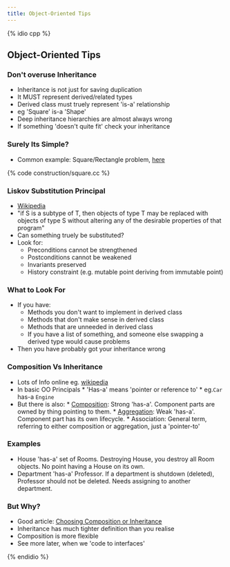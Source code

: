 ```yaml
---
title: Object-Oriented Tips
---
```


{% idio cpp %}

## Object-Oriented Tips

### Don't overuse Inheritance

* Inheritance is not just for saving duplication
* It MUST represent derived/related types
* Derived class must truely represent 'is-a' relationship
* eg 'Square' is-a 'Shape'
* Deep inheritance hierarchies are almost always wrong
* If something 'doesn't quite fit' check your inheritance


### Surely Its Simple?

* Common example: Square/Rectangle problem, [here](http://www.oodesign.com/liskov-s-substitution-principle.html)

{% code construction/square.cc %}


### Liskov Substitution Principal

* [Wikipedia](https://en.wikipedia.org/wiki/Liskov_substitution_principle)
* "if S is a subtype of T, then objects of type T may be replaced with objects of type S without altering any of the desirable properties of that program"
* Can something truely be substituted?
* Look for:
    * Preconditions cannot be strengthened
    * Postconditions cannot be weakened
    * Invariants preserved
    * History constraint (e.g. mutable point deriving from immutable point)


### What to Look For

* If you have:
    * Methods you don't want to implement in derived class
    * Methods that don't make sense in derived class
    * Methods that are unneeded in derived class
    * If you have a list of something, and someone else swapping a derived type would cause problems
* Then you have probably got your inheritance wrong


### Composition Vs Inheritance

* Lots of Info online eg. [wikipedia](https://en.wikipedia.org/wiki/Composition_over_inheritance)
* In basic OO Principals
      * 'Has-a' means 'pointer or reference to'
      * eg.`Car` has-a `Engine`
* But there is also:
      * [Composition](https://en.wikipedia.org/wiki/Object_composition#Composition): Strong 'has-a'. Component parts are owned by thing pointing to them.
      * [Aggregation](https://en.wikipedia.org/wiki/Object_composition#Aggregation): Weak 'has-a'. Component part has its own lifecycle.
      * Association: General term, referring to either composition or aggregation, just a 'pointer-to'

 
### Examples

* House 'has-a' set of Rooms. Destroying House, you destroy all Room objects. No point having a House on its own.
* Department 'has-a' Professor. If a department is shutdown (deleted), Professor should not be deleted. Needs assigning to another department.


### But Why?

* Good article: [Choosing Composition or Inheritance](https://www.thoughtworks.com/insights/blog/composition-vs-inheritance-how-choose)
* Inheritance has much tighter definition than you realise
* Composition is more flexible 
* See more later, when we 'code to interfaces'

{% endidio %}
